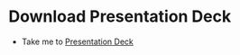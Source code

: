 # Download Presentation Deck
  - Take me to [Presentation Deck](https://kodekloud.com/topic/download-presentation-deck-5/)
